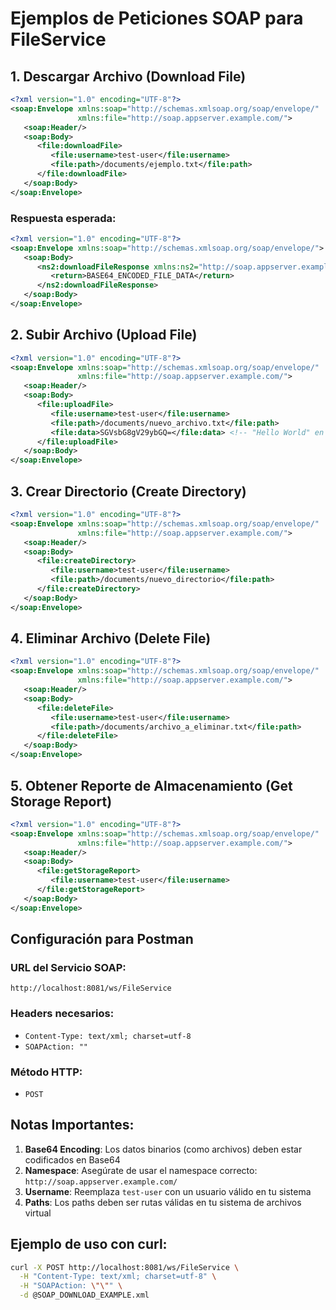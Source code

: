 # Ejemplos de Peticiones SOAP para FileService

## 1. Descargar Archivo (Download File)

```xml
<?xml version="1.0" encoding="UTF-8"?>
<soap:Envelope xmlns:soap="http://schemas.xmlsoap.org/soap/envelope/" 
               xmlns:file="http://soap.appserver.example.com/">
   <soap:Header/>
   <soap:Body>
      <file:downloadFile>
         <file:username>test-user</file:username>
         <file:path>/documents/ejemplo.txt</file:path>
      </file:downloadFile>
   </soap:Body>
</soap:Envelope>
```

### Respuesta esperada:
```xml
<?xml version="1.0" encoding="UTF-8"?>
<soap:Envelope xmlns:soap="http://schemas.xmlsoap.org/soap/envelope/">
   <soap:Body>
      <ns2:downloadFileResponse xmlns:ns2="http://soap.appserver.example.com/">
         <return>BASE64_ENCODED_FILE_DATA</return>
      </ns2:downloadFileResponse>
   </soap:Body>
</soap:Envelope>
```

## 2. Subir Archivo (Upload File)

```xml
<?xml version="1.0" encoding="UTF-8"?>
<soap:Envelope xmlns:soap="http://schemas.xmlsoap.org/soap/envelope/" 
               xmlns:file="http://soap.appserver.example.com/">
   <soap:Header/>
   <soap:Body>
      <file:uploadFile>
         <file:username>test-user</file:username>
         <file:path>/documents/nuevo_archivo.txt</file:path>
         <file:data>SGVsbG8gV29ybGQ=</file:data> <!-- "Hello World" en Base64 -->
      </file:uploadFile>
   </soap:Body>
</soap:Envelope>
```

## 3. Crear Directorio (Create Directory)

```xml
<?xml version="1.0" encoding="UTF-8"?>
<soap:Envelope xmlns:soap="http://schemas.xmlsoap.org/soap/envelope/" 
               xmlns:file="http://soap.appserver.example.com/">
   <soap:Header/>
   <soap:Body>
      <file:createDirectory>
         <file:username>test-user</file:username>
         <file:path>/documents/nuevo_directorio</file:path>
      </file:createDirectory>
   </soap:Body>
</soap:Envelope>
```

## 4. Eliminar Archivo (Delete File)

```xml
<?xml version="1.0" encoding="UTF-8"?>
<soap:Envelope xmlns:soap="http://schemas.xmlsoap.org/soap/envelope/" 
               xmlns:file="http://soap.appserver.example.com/">
   <soap:Header/>
   <soap:Body>
      <file:deleteFile>
         <file:username>test-user</file:username>
         <file:path>/documents/archivo_a_eliminar.txt</file:path>
      </file:deleteFile>
   </soap:Body>
</soap:Envelope>
```

## 5. Obtener Reporte de Almacenamiento (Get Storage Report)

```xml
<?xml version="1.0" encoding="UTF-8"?>
<soap:Envelope xmlns:soap="http://schemas.xmlsoap.org/soap/envelope/" 
               xmlns:file="http://soap.appserver.example.com/">
   <soap:Header/>
   <soap:Body>
      <file:getStorageReport>
         <file:username>test-user</file:username>
      </file:getStorageReport>
   </soap:Body>
</soap:Envelope>
```

## Configuración para Postman

### URL del Servicio SOAP:
```
http://localhost:8081/ws/FileService
```

### Headers necesarios:
- `Content-Type: text/xml; charset=utf-8`
- `SOAPAction: ""`

### Método HTTP:
- `POST`

## Notas Importantes:

1. **Base64 Encoding**: Los datos binarios (como archivos) deben estar codificados en Base64
2. **Namespace**: Asegúrate de usar el namespace correcto: `http://soap.appserver.example.com/`
3. **Username**: Reemplaza `test-user` con un usuario válido en tu sistema
4. **Paths**: Los paths deben ser rutas válidas en tu sistema de archivos virtual

## Ejemplo de uso con curl:

```bash
curl -X POST http://localhost:8081/ws/FileService \
  -H "Content-Type: text/xml; charset=utf-8" \
  -H "SOAPAction: \"\"" \
  -d @SOAP_DOWNLOAD_EXAMPLE.xml
```